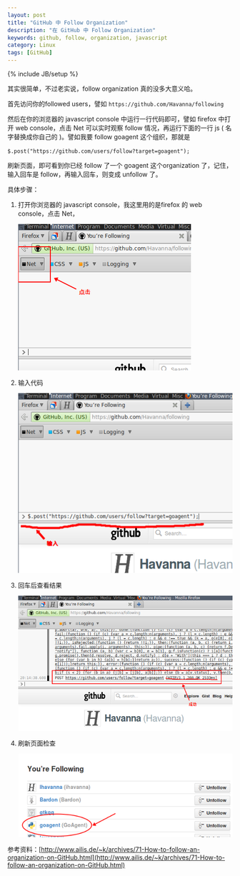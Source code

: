 ```yaml
---
layout: post
title: "GitHub 中 Follow Organization"
description: "在 GitHub 中 Follow Organization"
keywords: github, follow, organization, javascript
category: Linux
tags: [GitHub]
---
```

{% include JB/setup %}

其实很简单，不过老实说，follow organization 真的没多大意义哈。

首先访问你的followed users，譬如 `https://github.com/Havanna/following`

然后在你的浏览器的 javascript console 中运行一行代码即可，譬如 firefox 中打开 web console，点击 Net 可以实时观察 follow 情况，再运行下面的一行 js ( 名字替换成你自己的 )。譬如我要 follow goagent 这个组织，那就是

    $.post("https://github.com/users/follow?target=goagent");

<!-- more -->

刷新页面，即可看到你已经 follow 了一个 goagent 这个organization 了，记住，输入回车是 follow，再输入回车，则变成 unfollow 了。

具体步骤：

1. 打开你浏览器的 javascript console，我这里用的是firefox 的 web console，点击 Net，

    ![follow 1](/assets/images/2012/06/follow-1.png "follow 1")

2. 输入代码

    ![follow 2](/assets/images/2012/06/follow-2.png "follow 2")

3. 回车后查看结果

    ![follow 3](/assets/images/2012/06/follow-3.png "follow 3")

4. 刷新页面检查

    ![follow 4](/assets/images/2012/06/follow-4.png "follow 4")

参考资料：[http://www.ailis.de/~k/archives/71-How-to-follow-an-organization-on-GitHub.html](http://www.ailis.de/~k/archives/71-How-to-follow-an-organization-on-GitHub.html)
